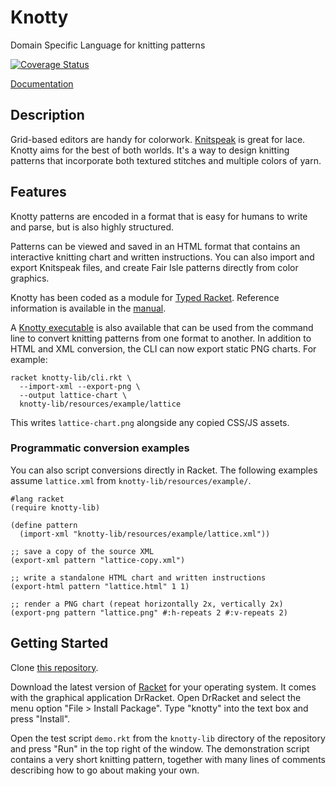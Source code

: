 # Knotty

Domain Specific Language for knitting patterns

[![Coverage Status](https://coveralls.io/repos/github/t0mpr1c3/knotty/badge.svg?branch=main)](https://coveralls.io/github/t0mpr1c3/knotty?branch=main)

[Documentation](https://t0mpr1c3.github.io/knotty/index.html)

## Description

Grid-based editors are handy for colorwork.
[Knitspeak](https://stitch-maps.com/about/knitspeak/) is great for lace.
Knotty aims for the best of both worlds. It's a way to design knitting patterns
that incorporate both textured stitches and multiple colors of yarn.

## Features

Knotty patterns are encoded in a format that is easy for humans to write and parse,
but is also highly structured.

Patterns can be viewed and saved in an HTML format that contains an interactive
knitting chart and written instructions. You can also import and export Knitspeak
files, and create Fair Isle patterns directly from color graphics.

Knotty has been coded as a module for
[Typed Racket](https://docs.racket-lang.org/ts-guide/). Reference information
is available in the [manual](https://t0mpr1c3.github.io/knotty/index.html).

A [Knotty executable](https://github.com/t0mpr1c3/knotty/releases) is also
available that can be used from the command line to convert knitting patterns from
one format to another. In addition to HTML and XML conversion, the CLI can now
export static PNG charts. For example:

```
racket knotty-lib/cli.rkt \
  --import-xml --export-png \
  --output lattice-chart \
  knotty-lib/resources/example/lattice
```

This writes `lattice-chart.png` alongside any copied CSS/JS assets.

### Programmatic conversion examples

You can also script conversions directly in Racket. The following examples assume
`lattice.xml` from `knotty-lib/resources/example/`.

```racket
#lang racket
(require knotty-lib)

(define pattern
  (import-xml "knotty-lib/resources/example/lattice.xml"))

;; save a copy of the source XML
(export-xml pattern "lattice-copy.xml")

;; write a standalone HTML chart and written instructions
(export-html pattern "lattice.html" 1 1)

;; render a PNG chart (repeat horizontally 2x, vertically 2x)
(export-png pattern "lattice.png" #:h-repeats 2 #:v-repeats 2)
```

## Getting Started

Clone [this repository](https://github.com/t0mpr1c3/knotty).

Download the latest version of [Racket](https://download.racket-lang.org/)
for your operating system. It comes with the graphical application DrRacket.
Open DrRacket and select the menu option "File > Install Package". Type
"knotty" into the text box and press "Install".

Open the test script `demo.rkt` from the `knotty-lib` directory of the repository
and press "Run" in the top right of the window. The demonstration script contains
a very short knitting pattern, together with many lines of comments describing how
to go about making your own.
